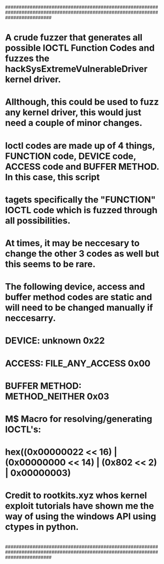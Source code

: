 #################################################################################################################################
#
# A crude fuzzer that generates all possible IOCTL Function Codes and fuzzes the hackSysExtremeVulnerableDriver kernel driver.
# Allthough, this could be used to fuzz any kernel driver, this would just need a couple of minor changes.
# Ioctl codes are made up of 4 things, FUNCTION code, DEVICE code, ACCESS code and BUFFER METHOD. In this case, this script
# tagets specifically the "FUNCTION" IOCTL code which is fuzzed through all possibilities. 
# At times, it may be neccesary to change the other 3 codes as well but this seems to be rare.
#
# The following device, access and buffer method codes are static and will need to be changed manually if neccesarry.
#
# DEVICE: unknown 0x22
# ACCESS: FILE_ANY_ACCESS 0x00
# BUFFER METHOD: METHOD_NEITHER 0x03
#
#
# M$ Macro for resolving/generating IOCTL's:
# hex((0x00000022 << 16) | (0x00000000 << 14) | (0x802 << 2) | 0x00000003)
#
# Credit to rootkits.xyz whos kernel exploit tutorials have shown me the way of using the windows API using ctypes in python.
#
#################################################################################################################################